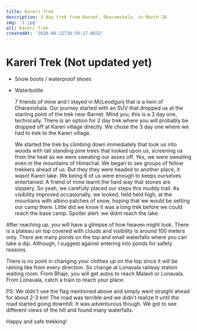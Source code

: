 ```yaml
---
title: Kareri Trek
description: 3 day trek from Barnet, Dharamshala, in March'20
img: '1.jpg'
alt: Kareri Trek
createdAt: '2020-06-22T10:59:27.863Z'
---
```


# Kareri Trek (Not updated yet)

- Snow boots / waterproof shoes
- Waterbottle

  7 friends of mine and I stayed in McLeodgunj that is a twin of Dharamshala. Our journey started with an SUV that dropped us at the starting point of the trek near Barnet. Mind you, this is a 3 day one, technically. There is an option for 2 day trek where you will probably be dropped off at Kareri village directly. We chose the 3 day one where we had to trek to the Kareri village. 
  
  We started the trek by climbing down immediately that took us into woods with tall standing pine trees that looked upon us, screening us from the heat as we were sweating our asses off. Yes, we were sweating even in the mountains of Himachal. We began to see groups of fellow trekkers ahead of us. But they they were headed to another place, it wasnt  Kareri lake. We being 8 of us were enough to keeps ourselves entertained. A friend of mine learnt the hard way that stones are slippery. So yeah, we carefully placed our steps this muddy trail. As visibility improved occasionally, we looked, held held high, at the mountains with albino patches of snow, hoping that we would be setting our camp there. Little did we know it was a long trek before we could reach the base camp. Spoiler alert: we didnt reach the lake. 
  
<v-img src="/monsoon-trek/images/dropping_point.jpg" alt="dropping_point"></v-img>


After reaching up, you will have a glimpse of how heaven might look. There is a plateau on top covered with clouds and visibility is around 100 meters only. There are many ponds on the top and small waterfalls where you can take a dip. Although, I suggest against entering into ponds for safety reasons.

There is no point in changing your clothes up on the top since it will be raining like from every direction. So change at Lonavala railway station waiting room. From Bhaje, you will get autos to reach Malavli or Lonavala. From Lonavala, catch a train to reach your place.

PS: We didn't see the flag mentioned above and simply went straight ahead for about 2-3 km! The road was terrible and we didn't realize it until the road started going downhill. It was adventurous though. We got to see different views of the hill and found many waterfalls.

Happy and safe trekking!
